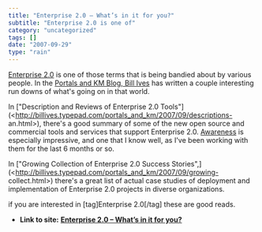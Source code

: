 ```yaml
---
title: "Enterprise 2.0 – What’s in it for you?"
subtitle: "Enterprise 2.0 is one of"
category: "uncategorized"
tags: []
date: "2007-09-29"
type: "rain"
---
```

[Enterprise 2.0](<http://en.wikipedia.org/wiki/Enterprise_2.0>) is one of
those terms that is being bandied about by various people. In the [Portals and
KM Blog, Bill Ives](<http://billives.typepad.com/portals_and_km/>) has written
a couple interesting run downs of what's going on in that world.

In ["Description and Reviews of Enterprise 2.0
Tools"](<http://billives.typepad.com/portals_and_km/2007/09/descriptions-
an.html>), there's a good summary of some of the new open source and
commercial tools and services that support Enterprise 2.0.
[Awareness](<http://www.awarenessnetworks.com/home/>) is especially
impressive, and one that I know well, as I've been working with them for the
last 6 months or so.

In ["Growing Collection of Enterprise 2.0 Success
Stories",](<http://billives.typepad.com/portals_and_km/2007/09/growing-
collect.html>) there's a great list of actual case studies of deployment and
implementation of Enterprise 2.0 projects in diverse organizations.

if you are interested in [tag]Enterprise 2.0[/tag] these are good reads.


* **Link to site:** **[Enterprise 2.0 – What’s in it for you?](None)**